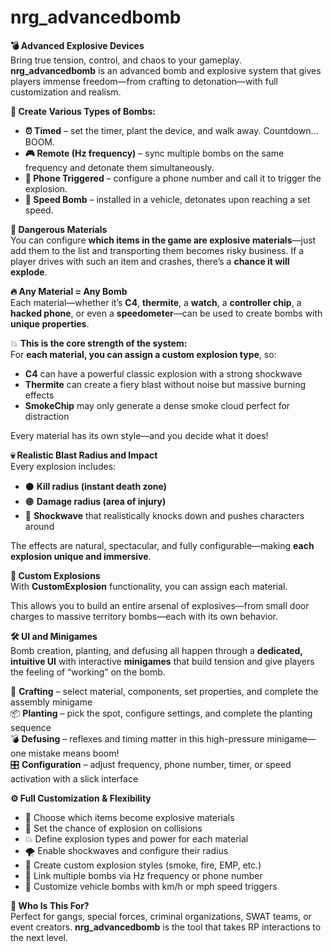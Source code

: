 # nrg_advancedbomb


**💣 Advanced Explosive Devices**  
Bring true tension, control, and chaos to your gameplay. **nrg_advancedbomb** is an advanced bomb and explosive system that gives players immense freedom—from crafting to detonation—with full customization and realism.



**🧨 Create Various Types of Bombs:**  

- **⏰ Timed** – set the timer, plant the device, and walk away. Countdown… BOOM.  
- **🎮 Remote (Hz frequency)** – sync multiple bombs on the same frequency and detonate them simultaneously.  
- **📱 Phone Triggered** – configure a phone number and call it to trigger the explosion.  
- **🚗 Speed Bomb** – installed in a vehicle, detonates upon reaching a set speed.



**🧪 Dangerous Materials**  
You can configure **which items in the game are explosive materials**—just add them to the list and transporting them becomes risky business. If a player drives with such an item and crashes, there’s a **chance it will explode**.



**🔥 Any Material = Any Bomb**  
Each material—whether it’s **C4**, **thermite**, a **watch**, a **controller chip**, a **hacked phone**, or even a **speedometer**—can be used to create bombs with **unique properties**.

💥 **This is the core strength of the system:**  
For **each material, you can assign a custom explosion type**, so:

- **C4** can have a powerful classic explosion with a strong shockwave  
- **Thermite** can create a fiery blast without noise but massive burning effects  
- **SmokeChip** may only generate a dense smoke cloud perfect for distraction  

Every material has its own style—and you decide what it does!



**💀 Realistic Blast Radius and Impact**  
Every explosion includes:

- ⚫ **Kill radius (instant death zone)**  
- 🟠 **Damage radius (area of injury)**  
- 🔵 **Shockwave** that realistically knocks down and pushes characters around

The effects are natural, spectacular, and fully configurable—making **each explosion unique and immersive**.



**🧨 Custom Explosions**  
With **CustomExplosion** functionality, you can assign each material.

This allows you to build an entire arsenal of explosives—from small door charges to massive territory bombs—each with its own behavior.



**🛠️ UI and Minigames**  
Bomb creation, planting, and defusing all happen through a **dedicated, intuitive UI** with interactive **minigames** that build tension and give players the feeling of “working” on the bomb.

🧰 **Crafting** – select material, components, set properties, and complete the assembly minigame  
📦 **Planting** – pick the spot, configure settings, and complete the planting sequence  
💣 **Defusing** – reflexes and timing matter in this high-pressure minigame—one mistake means boom!  
🎛️ **Configuration** – adjust frequency, phone number, timer, or speed activation with a slick interface



**⚙️ Full Customization & Flexibility**  
- 🔩 Choose which items become explosive materials  
- 🔁 Set the chance of explosion on collisions  
- 💥 Define explosion types and power for each material  
- 🌪️ Enable shockwaves and configure their radius  
- 🔧 Create custom explosion styles (smoke, fire, EMP, etc.)  
- 🔗 Link multiple bombs via Hz frequency or phone number  
- 🚙 Customize vehicle bombs with km/h or mph speed triggers



**🎯 Who Is This For?**  
Perfect for gangs, special forces, criminal organizations, SWAT teams, or event creators. **nrg_advancedbomb** is the tool that takes RP interactions to the next level.
